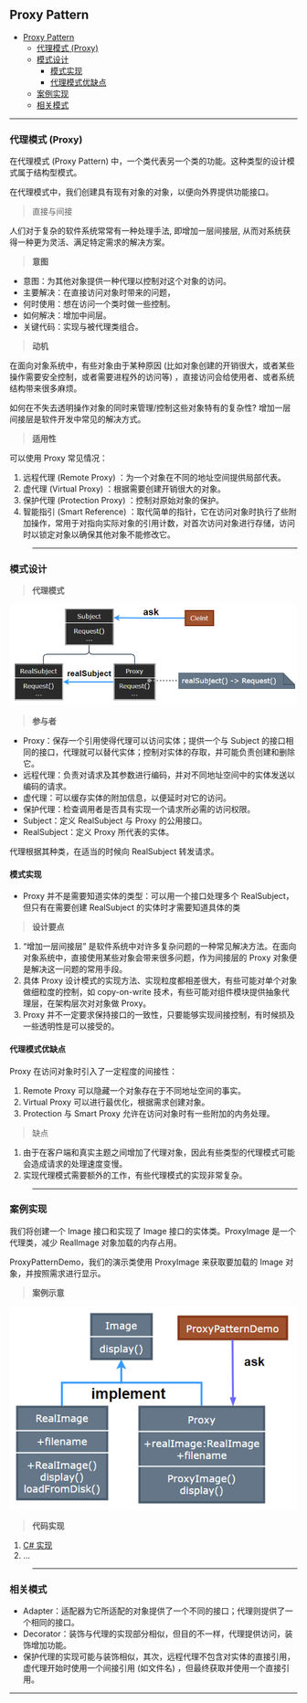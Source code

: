 ## Proxy Pattern

- [Proxy Pattern](#proxy-pattern)
	- [代理模式 (Proxy)](#代理模式-proxy)
	- [模式设计](#模式设计)
		- [模式实现](#模式实现)
		- [代理模式优缺点](#代理模式优缺点)
	- [案例实现](#案例实现)
	- [相关模式](#相关模式)

---
### 代理模式 (Proxy)

在代理模式 (Proxy Pattern) 中，一个类代表另一个类的功能。这种类型的设计模式属于结构型模式。

在代理模式中，我们创建具有现有对象的对象，以便向外界提供功能接口。

> 直接与间接

人们对于复杂的软件系统常常有一种处理手法, 即增加一层间接层, 从而对系统获得一种更为灵活、满足特定需求的解决方案。

> **意图**

- 意图：为其他对象提供一种代理以控制对这个对象的访问。
- 主要解决：在直接访问对象时带来的问题，
- 何时使用：想在访问一个类时做一些控制。
- 如何解决：增加中间层。
- 关键代码：实现与被代理类组合。

> **动机**

在面向对象系统中，有些对象由于某种原因 (比如对象创建的开销很大，或者某些操作需要安全控制，或者需要进程外的访问等) ，直接访问会给使用者、或者系统结构带来很多麻烦。

如何在不失去透明操作对象的同时来管理/控制这些对象特有的复杂性? 增加一层间接层是软件开发中常见的解决方式。

> **适用性**

可以使用 Proxy 常见情况：
1. 远程代理 (Remote Proxy) ：为一个对象在不同的地址空间提供局部代表。
2. 虚代理 (Virtual Proxy) ：根据需要创建开销很大的对象。
3. 保护代理 (Protection Proxy) ：控制对原始对象的保护。
4. 智能指引 (Smart Reference) ：取代简单的指针，它在访问对象时执行了些附加操作，常用于对指向实际对象的引用计数，对首次访问对象进行存储，访问时以锁定对象以确保其他对象不能修改它。

>---
### 模式设计

> **代理模式**
    
  ![代理模式](img/代理模式设计.png)

> **参与者**

- Proxy：保存一个引用使得代理可以访问实体；提供一个与 Subject 的接口相同的接口，代理就可以替代实体；控制对实体的存取，并可能负责创建和删除它。
- 远程代理：负责对请求及其参数进行编码，并对不同地址空间中的实体发送以编码的请求。
- 虚代理：可以缓存实体的附加信息，以便延时对它的访问。
- 保护代理：检查调用者是否具有实现一个请求所必需的访问权限。
- Subject：定义 RealSubject 与 Proxy 的公用接口。
- RealSubject：定义 Proxy 所代表的实体。

代理根据其种类，在适当的时候向 RealSubject 转发请求。

#### 模式实现

- Proxy 并不是需要知道实体的类型：可以用一个接口处理多个 RealSubject，但只有在需要创建 RealSubject 的实体时才需要知道具体的类 

> **设计要点**

1. “增加一层间接层” 是软件系统中对许多复杂问题的一种常见解决方法。在面向对象系统中，直接使用某些对象会带来很多问题，作为间接层的 Proxy 对象便是解决这一问题的常用手段。
2. 具体 Proxy 设计模式的实现方法、实现粒度都相差很大，有些可能对单个对象做细粒度的控制，如 copy-on-write 技术，有些可能对组件模块提供抽象代理层，在架构层次对对象做 Proxy。
3. Proxy 并不一定要求保持接口的一致性，只要能够实现间接控制，有时候损及一些透明性是可以接受的。

#### 代理模式优缺点

Proxy 在访问对象时引入了一定程度的间接性：
  1. Remote Proxy 可以隐藏一个对象存在于不同地址空间的事实。
  2. Virtual Proxy 可以进行最优化，根据需求创建对象。
  3. Protection 与 Smart Proxy 允许在访问对象时有一些附加的内务处理。

> 缺点

1. 由于在客户端和真实主题之间增加了代理对象，因此有些类型的代理模式可能会造成请求的处理速度变慢。 
2. 实现代理模式需要额外的工作，有些代理模式的实现非常复杂。


>---
### 案例实现

我们将创建一个 Image 接口和实现了 Image 接口的实体类。ProxyImage 是一个代理类，减少 RealImage 对象加载的内存占用。

ProxyPatternDemo，我们的演示类使用 ProxyImage 来获取要加载的 Image 对象，并按照需求进行显示。

> **案例示意**

  ![案例](./img/代理模式案例.png)

> **代码实现**

1. [C# 实现](../../_DP_04_程序参考/DesignPatterns%20For%20CSharp/Structural%20Patterns/Proxy/Proxy.cs)
2. ...

>---
### 相关模式

- Adapter：适配器为它所适配的对象提供了一个不同的接口；代理则提供了一个相同的接口。
- Decorator：装饰与代理的实现部分相似，但目的不一样，代理提供访问，装饰增加功能。
- 保护代理的实现可能与装饰相似，其次，远程代理不包含对实体的直接引用，虚代理开始时使用一个间接引用 (如文件名) ，但最终获取并使用一个直接引用。

---